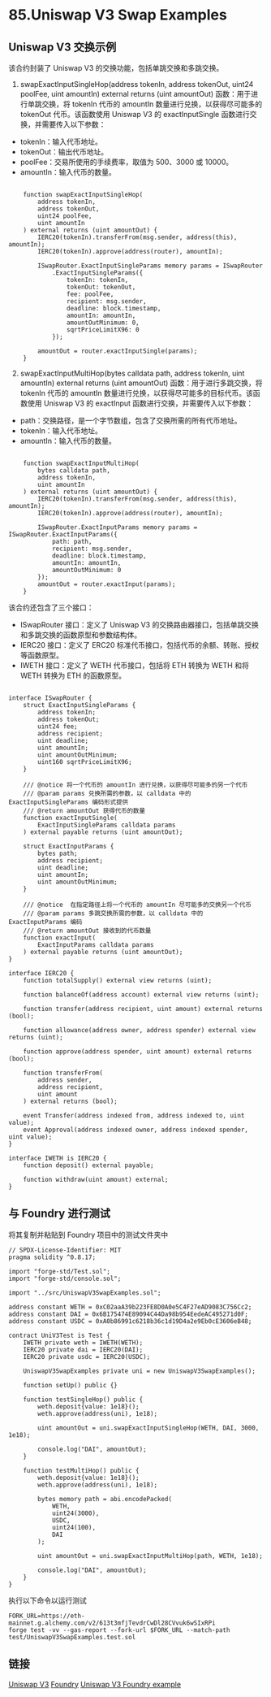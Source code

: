 # 85.Uniswap V3 Swap Examples
## Uniswap V3 交换示例

该合约封装了 Uniswap V3 的交换功能，包括单跳交换和多跳交换。

1. swapExactInputSingleHop(address tokenIn, address tokenOut, uint24 poolFee, uint amountIn) external returns (uint amountOut) 函数：用于进行单跳交换，将 tokenIn 代币的 amountIn 数量进行兑换，以获得尽可能多的 tokenOut 代币。该函数使用 Uniswap V3 的 exactInputSingle 函数进行交换，并需要传入以下参数：
* tokenIn：输入代币地址。
* tokenOut：输出代币地址。
* poolFee：交易所使用的手续费率，取值为 500、3000 或 10000。
* amountIn：输入代币的数量。

```solidity

    function swapExactInputSingleHop(
        address tokenIn,
        address tokenOut,
        uint24 poolFee,
        uint amountIn
    ) external returns (uint amountOut) {
        IERC20(tokenIn).transferFrom(msg.sender, address(this), amountIn);
        IERC20(tokenIn).approve(address(router), amountIn);

        ISwapRouter.ExactInputSingleParams memory params = ISwapRouter
            .ExactInputSingleParams({
                tokenIn: tokenIn,
                tokenOut: tokenOut,
                fee: poolFee,
                recipient: msg.sender,
                deadline: block.timestamp,
                amountIn: amountIn,
                amountOutMinimum: 0,
                sqrtPriceLimitX96: 0
            });

        amountOut = router.exactInputSingle(params);
    }
```

2. swapExactInputMultiHop(bytes calldata path, address tokenIn, uint amountIn) external returns (uint amountOut) 函数：用于进行多跳交换，将 tokenIn 代币的 amountIn 数量进行兑换，以获得尽可能多的目标代币。该函数使用 Uniswap V3 的 exactInput 函数进行交换，并需要传入以下参数：
* path：交换路径，是一个字节数组，包含了交换所需的所有代币地址。
* tokenIn：输入代币地址。
* amountIn：输入代币的数量。
```solidity

    function swapExactInputMultiHop(
        bytes calldata path,
        address tokenIn,
        uint amountIn
    ) external returns (uint amountOut) {
        IERC20(tokenIn).transferFrom(msg.sender, address(this), amountIn);
        IERC20(tokenIn).approve(address(router), amountIn);

        ISwapRouter.ExactInputParams memory params = ISwapRouter.ExactInputParams({
            path: path,
            recipient: msg.sender,
            deadline: block.timestamp,
            amountIn: amountIn,
            amountOutMinimum: 0
        });
        amountOut = router.exactInput(params);
    }
```
该合约还包含了三个接口：

* ISwapRouter 接口：定义了 Uniswap V3 的交换路由器接口，包括单跳交换和多跳交换的函数原型和参数结构体。
* IERC20 接口：定义了 ERC20 标准代币接口，包括代币的余额、转账、授权等函数原型。
* IWETH 接口：定义了 WETH 代币接口，包括将 ETH 转换为 WETH 和将 WETH 转换为 ETH 的函数原型。
```solidity

interface ISwapRouter {
    struct ExactInputSingleParams {
        address tokenIn;
        address tokenOut;
        uint24 fee;
        address recipient;
        uint deadline;
        uint amountIn;
        uint amountOutMinimum;
        uint160 sqrtPriceLimitX96;
    }

    /// @notice 将一个代币的 amountIn 进行兑换，以获得尽可能多的另一个代币
    /// @param params 兑换所需的参数，以 calldata 中的 ExactInputSingleParams 编码形式提供
    /// @return amountOut 获得代币的数量
    function exactInputSingle(
        ExactInputSingleParams calldata params
    ) external payable returns (uint amountOut);

    struct ExactInputParams {
        bytes path;
        address recipient;
        uint deadline;
        uint amountIn;
        uint amountOutMinimum;
    }

    /// @notice  在指定路径上将一个代币的 amountIn 尽可能多的交换另一个代币
    /// @param params 多跳交换所需的参数，以 calldata 中的 ExactInputParams 编码
    /// @return amountOut 接收到的代币数量
    function exactInput(
        ExactInputParams calldata params
    ) external payable returns (uint amountOut);
}

interface IERC20 {
    function totalSupply() external view returns (uint);

    function balanceOf(address account) external view returns (uint);

    function transfer(address recipient, uint amount) external returns (bool);

    function allowance(address owner, address spender) external view returns (uint);

    function approve(address spender, uint amount) external returns (bool);

    function transferFrom(
        address sender,
        address recipient,
        uint amount
    ) external returns (bool);

    event Transfer(address indexed from, address indexed to, uint value);
    event Approval(address indexed owner, address indexed spender, uint value);
}

interface IWETH is IERC20 {
    function deposit() external payable;

    function withdraw(uint amount) external;
}
```
## 与 Foundry 进行测试
将其复制并粘贴到 Foundry 项目中的测试文件夹中

```solidity
// SPDX-License-Identifier: MIT
pragma solidity ^0.8.17;

import "forge-std/Test.sol";
import "forge-std/console.sol";

import "../src/UniswapV3SwapExamples.sol";

address constant WETH = 0xC02aaA39b223FE8D0A0e5C4F27eAD9083C756Cc2;
address constant DAI = 0x6B175474E89094C44Da98b954EedeAC495271d0F;
address constant USDC = 0xA0b86991c6218b36c1d19D4a2e9Eb0cE3606eB48;

contract UniV3Test is Test {
    IWETH private weth = IWETH(WETH);
    IERC20 private dai = IERC20(DAI);
    IERC20 private usdc = IERC20(USDC);

    UniswapV3SwapExamples private uni = new UniswapV3SwapExamples();

    function setUp() public {}

    function testSingleHop() public {
        weth.deposit{value: 1e18}();
        weth.approve(address(uni), 1e18);

        uint amountOut = uni.swapExactInputSingleHop(WETH, DAI, 3000, 1e18);

        console.log("DAI", amountOut);
    }

    function testMultiHop() public {
        weth.deposit{value: 1e18}();
        weth.approve(address(uni), 1e18);

        bytes memory path = abi.encodePacked(
            WETH,
            uint24(3000),
            USDC,
            uint24(100),
            DAI
        );

        uint amountOut = uni.swapExactInputMultiHop(path, WETH, 1e18);

        console.log("DAI", amountOut);
    }
}
```
执行以下命令以运行测试
```solidity
FORK_URL=https://eth-mainnet.g.alchemy.com/v2/613t3mfjTevdrCwDl28CVvuk6wSIxRPi
forge test -vv --gas-report --fork-url $FORK_URL --match-path test/UniswapV3SwapExamples.test.sol
```
## 链接
[Uniswap V3](https://docs.uniswap.org/protocol/guides/swaps/single-swaps)
[Foundry](https://github.com/foundry-rs/foundry)
[Uniswap V3 Foundry example](https://github.com/t4sk/defi-notes)